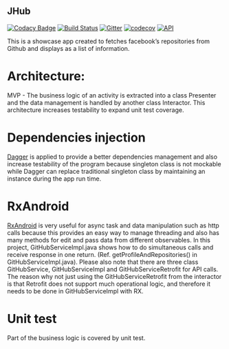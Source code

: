 ## JHub 
[![Codacy Badge](https://api.codacy.com/project/badge/Grade/2a3bae7eaaaf4047b60d121240b4ae58)](https://app.codacy.com/app/clh161/JHub?utm_source=github.com&utm_medium=referral&utm_content=clh161/JHub&utm_campaign=Badge_Grade_Dashboard)
[![Build Status](https://travis-ci.org/clh161/JHub.svg?branch=master)](https://travis-ci.org/clh161/JHub)
[![Gitter](https://img.shields.io/gitter/room/nwjs/nw.js.svg)](https://gitter.im/clh161-JHub/Lobby)
[![codecov](https://codecov.io/gh/clh161/JHub/branch/master/graph/badge.svg)](https://codecov.io/gh/clh161/JHub)
[![API](https://img.shields.io/badge/API-21%2B-brightgreen.svg?style=flat-square)](https://android-arsenal.com/api?level=21)

This is a showcase app created to fetches facebook’s repositories from Github and displays as a list of information.

# Architecture:
MVP - The business logic of an activity is extracted into a class Presenter and the data management is handled by another class Interactor. This architecture increases testability to expand unit test coverage. 

# Dependencies injection
[Dagger](https://github.com/google/dagger) is applied to provide a better dependencies management and also increase testability of the program because singleton class is not mockable while Dagger can replace traditional singleton class by maintaining an instance during the app run time.

# RxAndroid
[RxAndroid](https://github.com/ReactiveX/RxAndroid) is very useful for async task and data manipulation such as http calls because this provides an easy way to manage threading and also has many methods for edit and pass  data from different observables. 
In this project, GitHubServiceImpl.java shows how to do simultaneous calls and receive response in one return. (Ref. getProfileAndRepositories() in GitHubServiceImpl.java).
Please also note that there are three class GitHubService, GitHubServiceImpl and GitHubServiceRetrofit for API calls. The reason why not just using the GitHubServiceRetrofit from the interactor is that Retrofit does not support much operational logic, and therefore it needs to be done in GitHubServiceImpl with RX.

# Unit test
Part of the business logic is covered by unit test.
